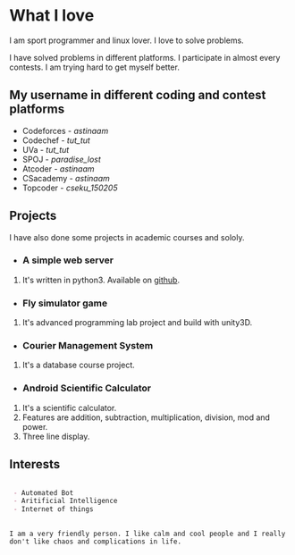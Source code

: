 # What I love

I am sport programmer and linux lover. I love to solve problems.

I have solved problems in different platforms. I participate in almost every contests. I am trying hard to get myself better.

## My username in different coding and contest platforms
 
 - Codeforces - _astinaam_
 - Codechef   - _tut_tut_
 - UVa        - _tut_tut_
 - SPOJ       - _paradise_lost_
 - Atcoder    - _astinaam_
 - CSacademy  - _astinaam_
 - Topcoder   - _cseku_150205_
 
## Projects

I have also done some projects in academic courses and sololy.

* ### A simple web server
1. It's written in python3. Available on [github](https://github.com/astinaam/Server).

* ### Fly simulator game
1. It's advanced programming lab project and build with unity3D.

* ### Courier Management System
1. It's a database course project.

* ### Android Scientific Calculator
1. It's a scientific calculator.
2. Features are addition, subtraction, multiplication, division, mod and power.
3. Three line display.
 

## Interests

```markdown

 - Automated Bot
 - Aritificial Intelligence
 - Internet of things
 
```

`I am a very friendly person. I like calm and cool people and I really don't like chaos and complications in life. `

